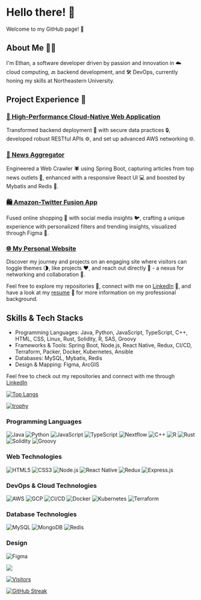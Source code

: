 # Hello there! 👋

Welcome to my GitHub page! 🎉

## About Me 🙋‍♂️

I'm Ethan, a software developer driven by passion and innovation in ☁️ cloud computing, 🔙 backend development, and 🛠 DevOps, currently honing my skills at Northeastern University. 

## Project Experience 💼

### [🚀 High-Performance Cloud-Native Web Application](https://github.com/dxu104/webapp-submit)
Transformed backend deployment 🔄 with secure data practices 🔒, developed robust RESTful APIs ⚙️, and set up advanced AWS networking 🌐.

### [📰 News Aggregator](https://github.com/dxu104/News_Aggregator)
Engineered a Web Crawler 🕷 using Spring Boot, capturing articles from top news outlets 📰, enhanced with a responsive React UI 💻 and boosted by Mybatis and Redis 🚀.

### [🛍️ Amazon-Twitter Fusion App](https://youtu.be/OEGvcgRMMZo)
Fused online shopping 🛒 with social media insights 🐦, crafting a unique experience with personalized filters and trending insights, visualized through Figma 🎨.

### [🌐 My Personal Website](https://www.ethanxu.tech)
Discover my journey and projects on an engaging site where visitors can toggle themes 🌗, like projects ❤️, and reach out directly 💬 - a nexus for networking and collaboration 🤝.

Feel free to explore my repositories 📂, connect with me on [LinkedIn](https://www.linkedin.com/in/ethan-xu1/) 💼, and have a look at my [resume](https://example.com/resume.pdf) 📄 for more information on my professional background.







## Skills & Tech Stacks
- Programming Languages: Java, Python, JavaScript, TypeScript, C++, HTML, CSS, Linux, Rust, Solidity, R, SAS, Groovy
- Frameworks & Tools: Spring Boot, Node.js, React Native, Redux, CI/CD, Terraform, Packer, Docker, Kubernetes, Ansible
- Databases: MySQL, Mybatis, Redis
- Design & Mapping: Figma, ArcGIS





Feel free to check out my repositories and connect with me through [LinkedIn](https://www.linkedin.com/in/ethan-xu1/) 

<!-- [![YourGithubUsername's github stats](https://github-readme-stats.vercel.app/api?username=dxu104)](https://github.com/anuraghazra/github-readme-stats) -->


[![Top Langs](https://github-readme-stats.vercel.app/api/top-langs/?username=dxu104)](https://github.com/anuraghazra/github-readme-stats)

[![trophy](https://github-profile-trophy.vercel.app/?username=dxu104)](https://github.com/ryo-ma/github-profile-trophy)


### Programming Languages
![Java](https://img.shields.io/badge/-Java-007396?style=flat-square&logo=java&logoColor=white)
![Python](https://img.shields.io/badge/-Python-3776AB?style=flat-square&logo=python&logoColor=white)
![JavaScript](https://img.shields.io/badge/-JavaScript-F7DF1E?style=flat-square&logo=javascript&logoColor=black)
![TypeScript](https://img.shields.io/badge/-TypeScript-007ACC?style=flat-square&logo=typescript&logoColor=white)
![Nextflow](https://img.shields.io/badge/-Nextflow-3ACD7B?style=flat-square&logo=Nextflow&logoColor=white)
![C++](https://img.shields.io/badge/-C++-00599C?style=flat-square&logo=cplusplus&logoColor=white)
![R](https://img.shields.io/badge/-R-276DC3?style=flat-square&logo=r&logoColor=white)
![Rust](https://img.shields.io/badge/-Rust-000000?style=flat-square&logo=rust&logoColor=white)
![Solidity](https://img.shields.io/badge/-Solidity-363636?style=flat-square&logo=solidity&logoColor=white)
![Groovy](https://img.shields.io/badge/-Groovy-4298B8?style=flat-square&logo=apache-groovy&logoColor=white)

### Web Technologies
![HTML5](https://img.shields.io/badge/-HTML5-E34F26?style=flat-square&logo=html5&logoColor=white)
![CSS3](https://img.shields.io/badge/-CSS3-1572B6?style=flat-square&logo=css3&logoColor=white)
![Node.js](https://img.shields.io/badge/-Node.js-339933?style=flat-square&logo=nodedotjs&logoColor=white)
![React Native](https://img.shields.io/badge/-React_Native-20232A?style=flat-square&logo=react&logoColor=61DAFB)
![Redux](https://img.shields.io/badge/-Redux-764ABC?style=flat-square&logo=redux&logoColor=white)
![Express.js](https://img.shields.io/badge/-Express.js-000000?style=flat-square&logo=Express&logoColor=white)

### DevOps & Cloud Technologies
![AWS](https://img.shields.io/badge/-AWS-232F3E?style=flat-square&logo=amazon-aws&logoColor=white)
![GCP](https://img.shields.io/badge/-GCP-4285F4?style=flat-square&logo=google-cloud&logoColor=white)
![CI/CD](https://img.shields.io/badge/-CI_CD-2088FF?style=flat-square&logo=github-actions&logoColor=white)
![Docker](https://img.shields.io/badge/-Docker-2496ED?style=flat-square&logo=docker&logoColor=white)
![Kubernetes](https://img.shields.io/badge/-Kubernetes-326CE5?style=flat-square&logo=kubernetes&logoColor=white)
![Terraform](https://img.shields.io/badge/-Terraform-623CE4?style=flat-square&logo=terraform&logoColor=white)


### Database Technologies
![MySQL](https://img.shields.io/badge/-MySQL-4479A1?style=flat-square&logo=mysql&logoColor=white)
![MongoDB](https://img.shields.io/badge/-MongoDB-47A248?style=flat-square&logo=mongodb&logoColor=white)
![Redis](https://img.shields.io/badge/-Redis-DC382D?style=flat-square&logo=redis&logoColor=white)

### Design
![Figma](https://img.shields.io/badge/-Figma-F24E1E?style=flat-square&logo=figma&logoColor=white)


![](https://visitor-badge.glitch.me/badge?page_id=dxu104)

[![Visitors](https://visitor-badge.glitch.me/badge?page_id=dxu104.dxu104)](https://github.com/dxu104)

[![GitHub Streak](https://github-readme-streak-stats.herokuapp.com/?user=dxu104)](https://git.io/streak-stats)




